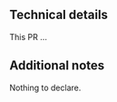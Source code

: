 ## Technical details
<!-- Describe the motivation and scope of your changes -->
This PR …

## Additional notes
<!-- Anything to declare for code review? -->
Nothing to declare.
